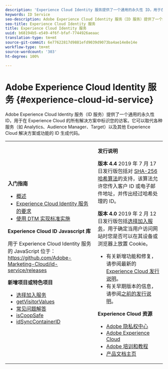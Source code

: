 ```yaml
---
description: 'Experience Cloud Identity 服务提供了一个通用的永久性 ID，用于在 Experience Cloud 的所有解决方案中标识您的访客。 '
keywords: ID Service
seo-description: Adobe Experience Cloud Identity 服务（ID 服务）提供了一个通用的永久性 ID，用于在 Experience Cloud 的所有解决方案中标识您的访客。它可以取代各种服务（如 Analytics、Audience Manager、Target）以及其他 Experience Cloud 解决方案或功能的 ID 生成代码。
seo-title: Experience Cloud Identity 服务
title: Experience Cloud Identity 服务
uuid: b68194b5-e549-4f6f-bfaf-7744926aeaac
translation-type: tm+mt
source-git-commit: 6e77622817d9881efd9039d9073ba4ae14e8e14e
workflow-type: tm+mt
source-wordcount: '303'
ht-degree: 100%

---
```



# Adobe Experience Cloud Identity 服务 {#experience-cloud-id-service}

Adobe Experience Cloud Identity 服务（ID 服务）提供了一个通用的永久性 ID，用于在 Experience Cloud 的所有解决方案中标识您的访客。它可以取代各种服务（如 Analytics、Audience Manager、Target）以及其他 Experience Cloud 解决方案或功能的 ID 生成代码。

<table id="table_5E612F746A704FE095B809A013EE977F" class="simpletable"> 
 <tbody> 
  <tr> 
   <td colname="col1"> <p> <b>入门指南</b> </p> <p> 
     <ul id="ul_D5EC6A54A03F4AB595B588116A7C1296"> 
      <li id="li_845F6DE25A1241439BCDCBC00459D7EB"> <a href="introduction/overview.md" format="dita" scope="local"> 概述 </a> </li> 
      <li id="li_47F399E1D4AF4F08BD647DF01A423BA7"> <a href="reference/requirements.md" format="dita" scope="local"> Experience Cloud Identity 服务的要求 </a> </li> 
      <li id="li_CBEEE79B45644F28A52B58DDF23DAD4F"> <a href="implementation-guides/standard.md#concept-89cd0199a9634fc48644f2d61e3d2445" format="dita" scope="local"> 使用 DTM 实现标准实施 </a> </li> 
     </ul> </p> <p><b>Experience Cloud ID Javascript 库</b> </p> <p>用于 Experience Cloud Identity 服务的 JavaScript 位于：<a href="https://github.com/Adobe-Marketing-Cloud/id-service/releases" format="https" scope="external">https://github.com/Adobe-Marketing-Cloud/id-service/releases</a> </p> <p> <b>新增项目或特色项目</b> </p> <p> 
     <ul id="ul_B0A25B6827734D55BB1E20D12334AC21"> 
      <li id="li_A66924F4948F4A5ABA545A89A28A6F6A"><a href="implementation-guides/opt-in-service/optin-overview.md#concept-f9b5db0d27a245fbadd3e19162319360" format="dita" scope="local"> 选择加入服务</a> </li> 
      <li id="li_92D49CB788AD478EA74BCF5328CB9A14"> <a href="library/get-set/getvisitorvalues.md#reference-b8c9e17c170c4291829a792df46ce279" format="dita" scope="local"> getVisitorValues </a> </li> 
      <li id="li_9E512C6DD15C46C3ABD06ACD60D97E4A"> <a href="faq-intro/faq-intro.md" format="dita" scope="local"> 常见问题解答 </a> </li> 
      <li id="li_B28082F3D075413D89E5AFB718657E17"> <a href="library/function-vars/coopsafe.md#reference-7fbed36f38a048d1a5883c53d430ddf4" format="dita" scope="local"> isCoopSafe </a> </li> 
      <li id="li_7744A4898EA542B9BF009D2066810050"> <a href="library/function-vars/idsyncontainerid.md#reference-5cfbed2240fa4def90f535f017a36015" format="dita" scope="local"> idSyncContainerID </a> </li> 
     </ul> </p> 
     <!-- 
     <p> <b>Announcements:</b> </p> 
     <p> <p>Important:  ID service support for Internet Explorer 6, 7, and 8 is deprecated and will be discontinued in a future release. </p> </p> 
     --> </td> 
   <td colname="col2"> <p> <b>发行说明</b> </p> <p><b>版本 4.4</b> 2019 年 7 月 17 日发行版包括对 <a href="reference/hashing-support.md" format="dita" scope="local">SHA-256 哈希算法</a>的支持，该算法允许您传入客户 ID 或电子邮件地址，并传出经过哈希处理的 ID。</p><p><b>版本 4.0</b> 2019 年 2 月 12 日发行版包括<a href="implementation-guides/opt-in-service/optin-overview.md#concept-f9b5db0d27a245fbadd3e19162319360" format="dita" scope="local">选择加入服务</a>，用于确定当用户访问网站时您是否可以在其设备或浏览器上放置 Cookie。 </p> <p> 
     <ul id="ul_4F06F170F214492780C7D25A069F799F"> 
      <li id="li_45A7CD556FE44F4DAB035C736A058F36"> 有关新增功能和修复，请参阅最新的 <a href="https://docs.adobe.com/content/help/zh-Hans/release-notes/experience-cloud/current.html" format="https" scope="external">Experience Cloud 发行说明</a>。 </li> 
      <li id="li_10CC4FBFEFC947CA9AD15F52D9715257">有关早期版本的信息，请参阅<a href="https://docs.adobe.com/content/help/zh-Hans/release-notes/experience-cloud/current.html" format="html" scope="external">之前的发行说明</a>。 </li> 
     </ul> </p> <p> <b>Experience Cloud 资源</b> </p> <p> 
     <ul id="ul_E30EC96BDC624B5591F0470D430B7F41"> 
      <li id="li_F3A5CCFAE0F247CEB41A03CA8E03106B"> <a href="http://www.adobe.com/cn/privacy.html" format="http" scope="external"> Adobe 隐私权中心</a> </li> 
      <li id="li_A54C1EB170EA4B8FA6A81B90AB0C39DD"> <a href="https://docs.adobe.com/content/help/zh-Hans/experience-cloud/user-guides/home.html" scope="external" format="http"> Adobe Experience Cloud</a> </li> 
      <li id="li_1938F7044F544481A6CC0F45CC22B80A"> <a href="http://helpx.adobe.com/cn/learning.html?promoid=KAUDK" scope="external" format="http"> Adobe 培训和教程</a> </li> 
      <li id="li_C71459E0D1464C05B8B9387C43541F17"> <a href="https://helpx.adobe.com/cn/support/experience-cloud.html" scope="external" format="https"> 产品文档主页</a> </li> 
     </ul> </p> </td> 
  </tr> 
 </tbody> 
</table>

